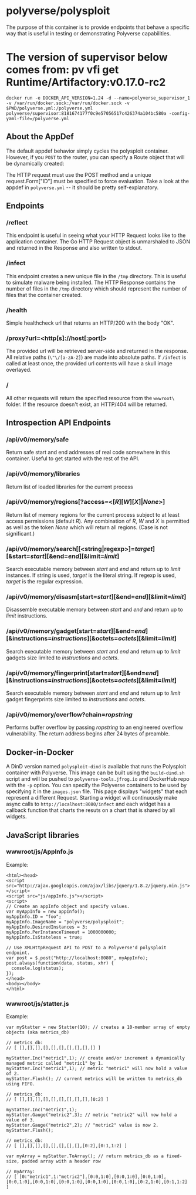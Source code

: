 # polyverse/polysploit

The purpose of this container is to provide endpoints that behave a specific way that is useful in testing or demonstrating Polyverse capabilities.

# The version of supervisor below comes from: pv vfi get Runtime/Artifactory:v0.17.0-rc2
```
docker run -e DOCKER_API_VERSION=1.24 -d --name=polyverse_supervisor_1 -v /var/run/docker.sock:/var/run/docker.sock -v $PWD/polyverse.yml:/polyverse.yml polyverse/supervisor:8181674177f0c9e57056517c426374a104bc580a -config-yaml-file=/polyverse.yml
```

## About the AppDef
The default appdef behavior simply cycles the polysploit container. However, if you `POST` to the router, you can specify a Route object that will be dynamically created:

The HTTP request must use the POST method and a unique request.Form["ID"] must be specified to force evaluation. Take a look at the appdef in `polyverse.yml` -- it should be pretty self-explanatory.

## Endpoints

### /reflect
This endpoint is useful in seeing what your HTTP Request looks like to the application container. The Go HTTP Request object is unmarshaled to JSON and returned in the Response and also written to stdout.

### /infect
This endpoint creates a new unique file in the `/tmp` directory. This is useful to simulate malware being installed. The HTTP Response contains the number of files in the `/tmp` directory which should represent the number of files that the container created.

### /health
Simple healthcheck url that returns an HTTP/200 with the body "OK".

### /proxy?url=\<http[s]://host[:port]\>
The provided url will be retrieved server-side and returned in the response. All relative paths (`\"\/[a-zA-Z]`) are made into absolute paths. If `/infect` is called at least once, the provided url contents will have a skull image overlayed.

### /
All other requests will return the specified resource from the `wwwroot\` folder. If the resource doesn't exist, an HTTP/404 will be returned.

## Introspection API Endpoints

### /api/v0/memory/safe
Return safe start and end addresses of real code somewhere in this container. Useful to get started with the rest of the API.

### /api/v0/memory/libraries
Return list of loaded libraries for the current process

### /api/v0/memory/regions[?access=\<[_R_][_W_][_X_]|_None_\>]
Return list of memory regions for the current process subject to at least access permissions (default _R_). Any combination of _R_, _W_ and _X_ is permitted as well as the token _None_ which will return all regions. (Case is not significant.)

### /api/v0/memory/search[[\<string|regexp\>]=_target_][&start=_start_][&end=_end_][&limit=_limit_]
Search executable memory between _start_ and _end_ and return up to _limit_ instances. If string is used, _target_ is the literal string. If regexp is used, _target_ is the regular expression.

### /api/v0/memory/disasm[start=_start_][&end=_end_][&limit=_limit_]
Disassemble executable memory between _start_ and _end_ and return up to _limit_ instructions. 

### /api/v0/memory/gadget[start=_start_][&end=_end_][&instructions=_instructions_][&octets=_octets_][&limit=_limit_]
Search executable memory between _start_ and _end_ and return up to _limit_ gadgets size limited to _instructions_ and _octets_. 

### /api/v0/memory/fingerprint[start=_start_][&end=_end_][&instructions=_instructions_][&octets=_octets_][&limit=_limit_]
Search executable memory between _start_ and _end_ and return up to _limit_ gadget fingerprints size limited to _instructions_ and _octets_. 

### /api/v0/memory/overflow?chain=_ropstring_
Performs buffer overflow by passing _ropstring_ to an engineered overflow vulnerability. The return address begins after 24 bytes of preamble.

## Docker-in-Docker
A DinD version named `polysploit-dind` is available that runs the Polysploit container with Polyverse. This image can be built using the `build-dind.sh` script and will be pushed to `polyverse-tools.jfrog.io` and DockerHub repo with the `-p` option. You can specify the Polyverse containers to be used by specifying it in the `images.json` file.
This page displays "widgets" that each represent a different Request. Starting a widget will continuously make async calls to `http://localhost:8080/infect` and each widget has a callback function that charts the resuts on a chart that is shared by all widgets.

## JavaScript libraries

### wwwroot/js/AppInfo.js

Example:
```
<html><head>
<script src="http://ajax.googleapis.com/ajax/libs/jquery/1.8.2/jquery.min.js"></script>
<script src="js/appInfo.js"></script>
<script>
// Create an appInfo object and specify values.
var myAppInfo = new appInfo();
myAppInfo.ID = "foo";
myAppInfo.ImageName = "polyverse/polysploit";
myAppInfo.DesiredInstances = 3;
myAppInfo.PerInstanceTimeout = 1000000000;
myAppInfo.IsStateless = true;

// Use XMLHttpRequest API to POST to a Polyverse'd polysploit endpoint.
var post = $.post("http://localhost:8080", myAppInfo);
post.always(function(data, status, xhr) {
  console.log(status);
});
</head>
<body></body>
</html>
```

### wwwroot/js/statter.js

Example:
```
var myStatter = new Statter(10); // creates a 10-member array of empty objects (aka metrics_db)

// metrics_db:
// [ [],[],[],[],[],[],[],[],[],[] ]

myStatter.Inc("metric1",1); // create and/or increment a dynamically managed metric called "metric1" by 1.
myStatter.Inc("metric1",1); // metric "metric1" will now hold a value of 2.
myStatter.Flush(); // current metrics will be written to metrics_db using FIFO.

// metrics_db:
// [ [],[],[],[],[],[],[],[],[],[0:2] ]

myStatter.Inc("metric1",1);
myStatter.Gauge("metric2",3); // metric "metric2" will now hold a value of 3.
myStatter.Gauge("metric2",2); // "metric2" value is now 2.
myStatter.Flush();

// metrics_db:
// [ [],[],[],[],[],[],[],[],[0:2],[0:1,1:2] ]

var myArray = myStatter.ToArray(); // return metrics_db as a fixed-size, padded array with a header row

// myArray:
// [ [0:"metric1",1:"metric2"],[0:0,1:0],[0:0,1:0],[0:0,1:0],[0:0,1:0],[0:0,1:0],[0:0,1:0],[0:0,1:0],[0:0,1:0],[0:2,1:0],[0:1,1:2] ]
```

